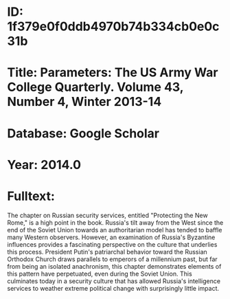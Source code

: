 # ID: 1f379e0f0ddb4970b74b334cb0e0c31b
# Title: Parameters: The US Army War College Quarterly. Volume 43, Number 4, Winter 2013-14
# Database: Google Scholar
# Year: 2014.0
# Fulltext:
The chapter on Russian security services, entitled "Protecting the New Rome," is a high point in the book.
Russia's tilt away from the West since the end of the Soviet Union towards an authoritarian model has tended to baffle many Western observers.
However, an examination of Russia's Byzantine influences provides a fascinating perspective on the culture that underlies this process.
President Putin's patriarchal behavior toward the Russian Orthodox Church draws parallels to emperors of a millennium past, but far from being an isolated anachronism, this chapter demonstrates elements of this pattern have perpetuated, even during the Soviet Union.
This culminates today in a security culture that has allowed Russia's intelligence services to weather extreme political change with surprisingly little impact.